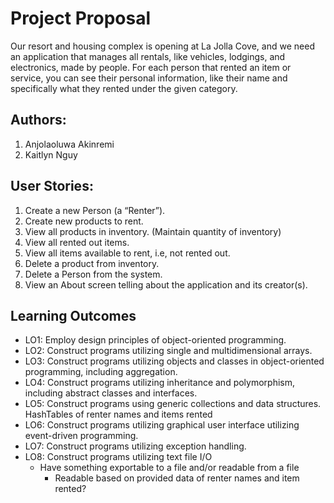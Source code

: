# Project Proposal
Our resort and housing complex is opening at La Jolla Cove, and we need an application that manages all rentals, like vehicles, lodgings, and electronics, made by people. For each person that rented an item or service, you can see their personal information, like their name and specifically what they rented under the given category. 

## Authors:
1. Anjolaoluwa Akinremi
2. Kaitlyn Nguy

## User Stories:
1. Create a new Person (a “Renter”).
2. Create new products to rent.
3. View all products in inventory. (Maintain quantity of inventory)
4. View all rented out items.
5. View all items available to rent, i.e, not rented out.
6. Delete a product from inventory.
7. Delete a Person from the system.
8. View an About screen telling about the application and its creator(s).

## Learning Outcomes
- LO1: Employ design principles of object-oriented programming.
- LO2: Construct programs utilizing single and multidimensional arrays.
- LO3: Construct programs utilizing objects and classes in object-oriented programming, including aggregation.
- LO4: Construct programs utilizing inheritance and polymorphism, including abstract classes and interfaces.
- LO5: Construct programs using generic collections and data structures.
HashTables of renter names and items rented
- LO6: Construct programs utilizing graphical user interface utilizing event-driven programming.
- LO7: Construct programs utilizing exception handling.
- LO8: Construct programs utilizing text file I/O
    - Have something exportable to a file and/or readable from a file
        - Readable based on provided data of renter names and item rented?
